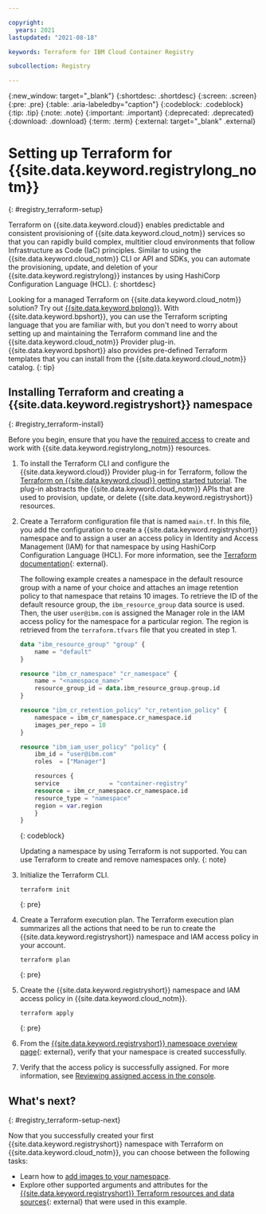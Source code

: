```yaml
---

copyright:
  years: 2021
lastupdated: "2021-08-18"

keywords: Terraform for IBM Cloud Container Registry

subcollection: Registry

---
```


{:new_window: target="_blank"}
{:shortdesc: .shortdesc}
{:screen: .screen}
{:pre: .pre}
{:table: .aria-labeledby="caption"}
{:codeblock: .codeblock}
{:tip: .tip}
{:note: .note}
{:important: .important}
{:deprecated: .deprecated}
{:download: .download}
{:term: .term}
{:external: target="_blank" .external}

# Setting up Terraform for {{site.data.keyword.registrylong_notm}}
{: #registry_terraform-setup}

Terraform on {{site.data.keyword.cloud}} enables predictable and consistent provisioning of {{site.data.keyword.cloud_notm}} services so that you can rapidly build complex, multitier cloud environments that follow Infrastructure as Code (IaC) principles. Similar to using the {{site.data.keyword.cloud_notm}} CLI or API and SDKs, you can automate the provisioning, update, and deletion of your {{site.data.keyword.registrylong}} instances by using HashiCorp Configuration Language (HCL).
{: shortdesc}

Looking for a managed Terraform on {{site.data.keyword.cloud_notm}} solution? Try out [{{site.data.keyword.bplong}}](/docs/schematics?topic=schematics-getting-started). With {{site.data.keyword.bpshort}}, you can use the Terraform scripting language that you are familiar with, but you don't need to worry about setting up and maintaining the Terraform command line and the {{site.data.keyword.cloud_notm}} Provider plug-in. {{site.data.keyword.bpshort}} also provides pre-defined Terraform templates that you can install from the {{site.data.keyword.cloud_notm}} catalog.
{: tip}

## Installing Terraform and creating a {{site.data.keyword.registryshort}} namespace
{: #registry_terraform-install}

Before you begin, ensure that you have the [required access](/docs/Registry?topic=Registry-iam) to create and work with {{site.data.keyword.registrylong_notm}} resources.

1. To install the Terraform CLI and configure the {{site.data.keyword.cloud}} Provider plug-in for Terraform, follow the [Terraform on {{site.data.keyword.cloud}} getting started tutorial](/docs/ibm-cloud-provider-for-terraform?topic=ibm-cloud-provider-for-terraform-getting-started). The plug-in abstracts the {{site.data.keyword.cloud_notm}} APIs that are used to provision, update, or delete {{site.data.keyword.registryshort}} resources.

2. Create a Terraform configuration file that is named `main.tf`. In this file, you add the configuration to create a {{site.data.keyword.registryshort}} namespace and to assign a user an access policy in Identity and Access Management (IAM) for that namespace by using HashiCorp Configuration Language (HCL). For more information, see the [Terraform documentation](https://www.terraform.io/docs/language/index.html){: external}.

    The following example creates a namespace in the default resource group with a name of your choice and attaches an image retention policy to that namespace that retains 10 images. To retrieve the ID of the default resource group, the `ibm_resource_group` data source is used. Then, the user `user@ibm.com` is assigned the Manager role in the IAM access policy for the namespace for a particular region. The region is retrieved from the `terraform.tfvars` file that you created in step 1.

    ```terraform
    data "ibm_resource_group" "group" {
        name = "default"
    }

    resource "ibm_cr_namespace" "cr_namespace" {
        name = "<namespace_name>"
        resource_group_id = data.ibm_resource_group.group.id
    }

    resource "ibm_cr_retention_policy" "cr_retention_policy" {
        namespace = ibm_cr_namespace.cr_namespace.id
        images_per_repo = 10
    }

    resource "ibm_iam_user_policy" "policy" {
        ibm_id = "user@ibm.com"
        roles  = ["Manager"]

        resources {
        service              = "container-registry"
        resource = ibm_cr_namespace.cr_namespace.id
        resource_type = "namespace"
        region = var.region
        }
    }
    ```
    {: codeblock}

    Updating a namespace by using Terraform is not supported. You can use Terraform to create and remove namespaces only.
    {: note}

3. Initialize the Terraform CLI.

    ```
    terraform init
    ```
    {: pre}

4. Create a Terraform execution plan. The Terraform execution plan summarizes all the actions that need to be run to create the {{site.data.keyword.registryshort}} namespace and IAM access policy in your account.

    ```
    terraform plan
    ```
    {: pre}

5. Create the {{site.data.keyword.registryshort}} namespace and IAM access policy in {{site.data.keyword.cloud_notm}}.

    ```
    terraform apply
    ```
    {: pre}

6. From the [{{site.data.keyword.registryshort}} namespace overview page](https://cloud.ibm.com/registry/namespaces){: external}, verify that your namespace is created successfully.

7. Verify that the access policy is successfully assigned. For more information, see [Reviewing assigned access in the console](/docs/account?topic=account-assign-access-resources#review-your-access-console).

## What's next?
{: #registry_terraform-setup-next}

Now that you successfully created your first {{site.data.keyword.registryshort}} namespace with Terraform on {{site.data.keyword.cloud_notm}}, you can choose between the following tasks:

- Learn how to [add images to your namespace](/docs/Registry?topic=Registry-registry_images_). 
- Explore other supported arguments and attributes for the [{{site.data.keyword.registryshort}} Terraform resources and data sources](https://registry.terraform.io/providers/IBM-Cloud/ibm/latest/docs/resources/cr_namespace){: external} that were used in this example.


